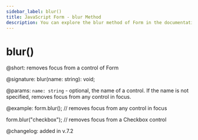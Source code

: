 ```yaml
---
sidebar_label: blur()
title: JavaScript Form - blur Method 
description: You can explore the blur method of Form in the documentation of the DHTMLX JavaScript UI library. Browse developer guides and API reference, try out code examples and live demos, and download a free 30-day evaluation version of DHTMLX Suite 7.
---
```


# blur()

@short: removes focus from a control of Form

@signature: blur(name: string): void;

@params:
`name: string` -  optional, the name of a control. If the name is not specified, removes focus from any control in focus.

@example:
form.blur(); // removes focus from any control in focus

form.blur("checkbox"); // removes focus from a Сheckbox control

@changelog: added in v.7.2
